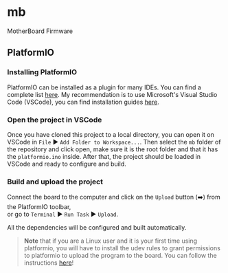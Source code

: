 # mb
MotherBoard Firmware


## PlatformIO
### Installing PlatformIO
PlatformIO can be installed as a plugin for many IDEs. You can find a complete list [here](https://docs.platformio.org/en/latest/ide.html#desktop-ide).
My recommendation is to use Microsoft's Visual Studio Code (VSCode), you can find installation guides [here](https://docs.platformio.org/en/latest/ide/vscode.html).

### Open the project in VSCode
Once you have cloned this project to a local directory, you can open it on VSCode in `File` :arrow_forward: `Add Folder to Workspace...`.
Then select the `mb` folder of the repository and click open, make sure it is the root folder and that it has the `platformio.ino` inside.
After that, the project should be loaded in VSCode and ready to configure and build.

### Build and upload the project
Connect the board to the computer and click on the `Upload` button (:arrow_right:) from the PlatformIO toolbar, </br> or go to `Terminal` :arrow_forward: `Run Task` :arrow_forward: `Upload`.

All the dependencies will be configured and built automatically.

> **Note** that if you are a Linux user and it is your first time using platformio, you will have to install the udev rules to grant permissions to platformio to upload the program to the board. You can follow the instructions [here](https://docs.platformio.org/en/latest/faq.html#platformio-udev-rules)!